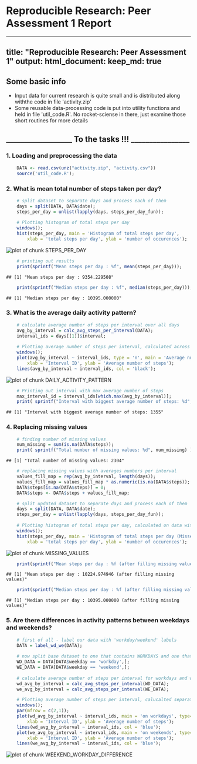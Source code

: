 Reproducible Research: Peer Assessment 1 Report
===================================

---
title: "Reproducible Research: Peer Assessment 1"
output:
	html_document:
		keep_md: true
---

## Some basic info
* Input data for current research is quite small and is distributed along withthe code in file 
'activity.zip'
* Some reusable data-processing code is put into utility functions and held in file 'util_code.R'. 
No rocket-sciense in there, just examine those short routines for more details 

## __________________ To the tasks !!! ________________ 

### 1. Loading and preprocessing the data

```r
	DATA <- read.csv(unz("activity.zip", "activity.csv"))
	source('util_code.R');
```

### 2. What is mean total number of steps taken per day?

```r
	# split dataset to separate days and process each of them
	days = split(DATA, DATA$date);
	steps_per_day = unlist(lapply(days, steps_per_day_fun));
	
	# Plotting histogram of total steps per day
	windows();
	hist(steps_per_day, main = 'Histogram of total steps per day', 
		xlab = 'total steps per day', ylab = 'number of occurences');
```

![plot of chunk STEPS_PER_DAY](figure/STEPS_PER_DAY-1.png) 

```r
	# printing out results
	print(sprintf("Mean steps per day : %f", mean(steps_per_day)));
```

```
## [1] "Mean steps per day : 9354.229508"
```

```r
	print(sprintf("Median steps per day : %f", median(steps_per_day)));
```

```
## [1] "Median steps per day : 10395.000000"
```

### 3. What is the average daily activity pattern?

```r
	# calculate average number of steps per interval over all days
	avg_by_interval = calc_avg_steps_per_interval(DATA);
	interval_ids = days[[1]]$interval;
	
	# Plotting average number of steps per interval, calculated across all days
	windows();
	plot(avg_by_interval ~ interval_ids, type = 'n', main = 'Average number of steps per interval',
		xlab = 'Interval ID', ylab = 'Average number of steps');
	lines(avg_by_interval ~ interval_ids, col = 'black');
```

![plot of chunk DAILY_ACTIVITY_PATTERN](figure/DAILY_ACTIVITY_PATTERN-1.png) 

```r
	# Printing out interval with max average number of steps
	max_interval_id = interval_ids[which.max(avg_by_interval)];
	print( sprintf("Interval with biggest average number of steps: %d",max_interval_id) );
```

```
## [1] "Interval with biggest average number of steps: 1355"
```

### 4. Replacing missing values

```r
	# finding number of missing values
	num_missing = sum(is.na(DATA$steps));
	print( sprintf("Total number of missing values: %d", num_missing) );
```

```
## [1] "Total number of missing values: 2304"
```

```r
	# replacing missing values with averages numbers per interval
	values_fill_map = rep(avg_by_interval, length(days));
	values_fill_map = values_fill_map * as.numeric(is.na(DATA$steps));
	DATA$steps[is.na(DATA$steps)] = 0;
	DATA$steps <- DATA$steps + values_fill_map;

	# split updated dataset to separate days and process each of them
	days = split(DATA, DATA$date);
	steps_per_day = unlist(lapply(days, steps_per_day_fun));
	
	# Plotting histogram of total steps per day, calculated on data with filled missing values
	windows();
	hist(steps_per_day, main = 'Histogram of total steps per day (Missed values filled)', 
		xlab = 'total steps per day', ylab = 'number of occurences');
```

![plot of chunk MISSING_VALUES](figure/MISSING_VALUES-1.png) 

```r
	print(sprintf("Mean steps per day : %f (after filling missing values)", mean(steps_per_day)));
```

```
## [1] "Mean steps per day : 10224.974946 (after filling missing values)"
```

```r
	print(sprintf("Median steps per day : %f (after filling missing values)", median(steps_per_day)));
```

```
## [1] "Median steps per day : 10395.000000 (after filling missing values)"
```

### 5. Are there differences in activity patterns between weekdays and weekends?

```r
	# first of all - label our data with 'workday/weekend' labels	
	DATA = label_wd_we(DATA);
	
	# now split base dataset to one that contains WORKDAYS and one that contains WEEKENDS
	WD_DATA = DATA[DATA$weekday == 'workday',];
	WE_DATA = DATA[DATA$weekday == 'weekend',];
	
	# calculate average number of steps per interval for workdays and weekends
	wd_avg_by_interval = calc_avg_steps_per_interval(WD_DATA);
	we_avg_by_interval = calc_avg_steps_per_interval(WE_DATA);

	# Plotting average number of steps per interval, calucalted separately accross workdays and weekends
	windows();
	par(mfrow = c(2,1));
	plot(wd_avg_by_interval ~ interval_ids, main = 'on workdays', type="n",
		xlab = 'Interval ID', ylab = 'Average number of steps');
	lines(wd_avg_by_interval ~ interval_ids, col = 'blue');
	plot(we_avg_by_interval ~ interval_ids, main = 'on weekends', type="n",
		xlab = 'Interval ID', ylab = 'Average number of steps');
	lines(we_avg_by_interval ~ interval_ids, col = 'blue');
```

![plot of chunk WEEKEND_WORKDAY_DIFFERENCE](figure/WEEKEND_WORKDAY_DIFFERENCE-1.png) 
